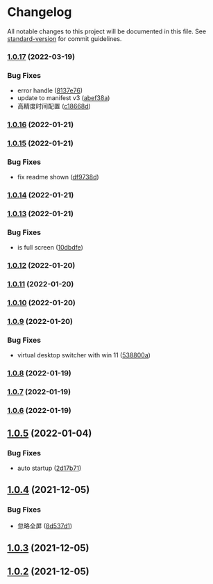 # Changelog

All notable changes to this project will be documented in this file. See [standard-version](https://github.com/conventional-changelog/standard-version) for commit guidelines.

### [1.0.17](https://github.com/snomiao/Tomato-Life/compare/v1.0.16...v1.0.17) (2022-03-19)


### Bug Fixes

* error handle ([8137e76](https://github.com/snomiao/Tomato-Life/commit/8137e76353b64b11de3091ddebf6fec94c09be3c))
* update to manifest v3 ([abef38a](https://github.com/snomiao/Tomato-Life/commit/abef38a8d42abed4220350974d3f276fcd87db02))
* 高精度时间配置 ([c18668d](https://github.com/snomiao/Tomato-Life/commit/c18668df073286488257c24dcec458e70ddce9a2))

### [1.0.16](https://github.com/snomiao/Tomato-Life/compare/v1.0.15...v1.0.16) (2022-01-21)

### [1.0.15](https://github.com/snomiao/Tomato-Life/compare/v1.0.14...v1.0.15) (2022-01-21)


### Bug Fixes

* fix readme shown ([df9738d](https://github.com/snomiao/Tomato-Life/commit/df9738db7960369677c6cafda92760404c9c349b))

### [1.0.14](https://github.com/snomiao/Tomato-Life/compare/v1.0.13...v1.0.14) (2022-01-21)

### [1.0.13](https://github.com/snomiao/Tomato-Life/compare/v1.0.12...v1.0.13) (2022-01-21)


### Bug Fixes

* is full screen ([10dbdfe](https://github.com/snomiao/Tomato-Life/commit/10dbdfe2fc339f3a193f3a2ab745687442f4defd))

### [1.0.12](https://github.com/snomiao/Tomato-Life/compare/v1.0.11...v1.0.12) (2022-01-20)

### [1.0.11](https://github.com/snomiao/Tomato-Life/compare/v1.0.10...v1.0.11) (2022-01-20)

### [1.0.10](https://github.com/snomiao/Tomato-Life/compare/v1.0.9...v1.0.10) (2022-01-20)

### [1.0.9](https://github.com/snomiao/Tomato-Life/compare/v1.0.8...v1.0.9) (2022-01-20)


### Bug Fixes

* virtual desktop switcher with win 11 ([538800a](https://github.com/snomiao/Tomato-Life/commit/538800aec165b555b9b1dbb68fbce0d1f24aaae5))

### [1.0.8](https://github.com/snomiao/Tomato-Life/compare/v1.0.7...v1.0.8) (2022-01-19)

### [1.0.7](https://github.com/snomiao/Tomato-Life/compare/v1.0.6...v1.0.7) (2022-01-19)

### [1.0.6](https://github.com/snomiao/Tomato-Life/compare/v1.0.5...v1.0.6) (2022-01-19)

## [1.0.5](https://github.com/snomiao/Tomato-Life/compare/v1.0.4...v1.0.5) (2022-01-04)


### Bug Fixes

* auto startup ([2d17b71](https://github.com/snomiao/Tomato-Life/commit/2d17b71062cd43a879b06ec94c4a0e31e412c58f))



## [1.0.4](https://github.com/snomiao/Tomato-Life/compare/v1.0.3...v1.0.4) (2021-12-05)


### Bug Fixes

* 忽略全屏 ([8d537d1](https://github.com/snomiao/Tomato-Life/commit/8d537d17272ba466321d099cfa5bbc071361b9a9))



## [1.0.3](https://github.com/snomiao/Tomato-Life/compare/v1.0.2...v1.0.3) (2021-12-05)



## [1.0.2](https://github.com/snomiao/Tomato-Life/compare/v1.0.1...v1.0.2) (2021-12-05)



